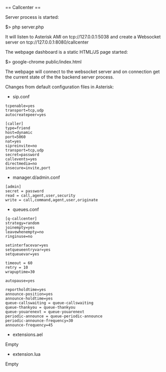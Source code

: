 == Callcenter ==

Server process is started:

$> php server.php

It will listen to Asterisk AMI on tcp://127.0.0.1:5038
and create a Websocket server on tcp://127.0.0.1:8080/callcenter

The webpage dashboard is a static HTML/JS page started:

$> google-chrome public/index.html

The webpage will connect to the websocket server and on connection
get the current state of the the backend server process.

Changes from default configuration files in Asterisk:

* sip.conf

```
tcpenable=yes
transport=tcp,udp
autocreatepeer=yes

[caller]
type=friend
host=dynamic
port=5060
nat=yes
sipreinvite=no
transport=tcp,udp
secret=password
callevents=yes
directmedia=no
insecure=invite,port
```

* manager.d/admin.conf

```
[admin]
secret = password
read = call,agent,user,security
write = call,command,agent,user,originate
```

* queues.conf

```
[q-callcenter]
strategy=random
joinempty=yes
leavewhenempty=no
ringinuse=no

setinterfacevar=yes
setqueueentryvar=yes
setqueuevar=yes

timeout = 60
retry = 10
wrapuptime=30

autopause=yes

reportholdtime=yes
announce-position=yes
announce-holdtime=yes
queue-callswaiting = queue-callswaiting
queue-thankyou = queue-thankyou
queue-youarenext = queue-youarenext
periodic-announce = queue-periodic-announce
periodic-announce-frequency=30
announce-frequency=45
```

* extensions.ael

Empty

* extension.lua

Empty
